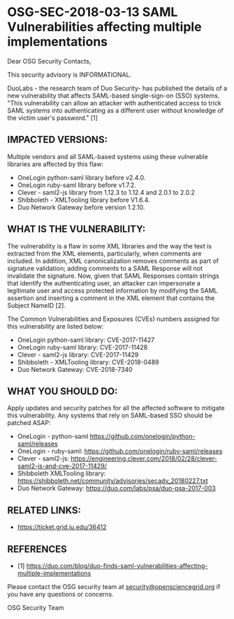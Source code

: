 # OSG-SEC-2018-03-13 SAML Vulnerabilities affecting multiple implementations

Dear OSG Security Contacts,

This security advisory is INFORMATIONAL.

DuoLabs - the research team of Duo Security- has published the details of a new vulnerability that affects SAML-based single-sign-on (SSO) systems. "This vulnerability can allow an attacker with authenticated access to trick SAML systems into authenticating as a different user without knowledge of the victim user's password." [1]

## IMPACTED VERSIONS:
Multiple vendors and all SAML-based systems using these vulnerable libraries are affected by this flaw:

- OneLogin python-saml library before v2.4.0.
- OneLogin ruby-saml library before v1.7.2.
- Clever - saml2-js library from 1.12.3 to 1.12.4 and 2.0.1 to 2.0.2 
- Shibboleth  - XMLTooling library before V1.6.4. 
- Duo Network Gateway before version 1.2.10.

## WHAT IS THE VULNERABILITY:
The vulnerability is a flaw in some XML libraries and the way the text is extracted from the XML elements, particularly, when comments are included. In addition, XML canonicalization removes comments as part of signature validation; adding comments to a SAML Response will not invalidate the signature. Now, given that SAML Responses contain strings that identify the authenticating user, an attacker can impersonate a legitimate user and access protected information by modifying the SAML assertion and inserting a comment in the XML element that contains the Subject NameID [2].

The Common Vulnerabilities and Exposures (CVEs) numbers assigned for this vulnerability are listed below:

- OneLogin python-saml library: CVE-2017-11427
- OneLogin ruby-saml library: CVE-2017-11428
- Clever - saml2-js library: CVE-2017-11429
- Shibboleth - XMLTooling library: CVE-2018-0489
- Duo Network Gateway: CVE-2018-7340

## WHAT YOU SHOULD DO:
Apply updates and security patches for all the affected software to mitigate this vulnerability. Any systems that rely on SAML-based SSO should be patched ASAP:

- OneLogin - python-saml https://github.com/onelogin/python-saml/releases
- OneLogin - ruby-saml: https://github.com/onelogin/ruby-saml/releases
- Clever - saml2-js: https://engineering.clever.com/2018/02/28/clever-saml2-js-and-cve-2017-11429/
- Shibboleth XMLTooling library: https://shibboleth.net/community/advisories/secadv_20180227.txt
- Duo Network Gateway: https://duo.com/labs/psa/duo-psa-2017-003

## RELATED LINKS:
- https://ticket.grid.iu.edu/36412

## REFERENCES
- [1] https://duo.com/blog/duo-finds-saml-vulnerabilities-affecting-multiple-implementations

Please contact the OSG security team at security@opensciencegrid.org if you have any questions or concerns. 

OSG Security Team

